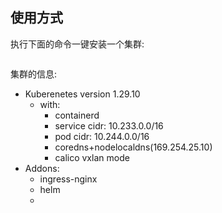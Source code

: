 ## 使用方式

执行下面的命令一键安装一个集群:

```
```

集群的信息:
- Kuberenetes version 1.29.10
  - with:
    - containerd
    - service cidr: 10.233.0.0/16
    - pod cidr: 10.244.0.0/16
    - coredns+nodelocaldns(169.254.25.10)
    - calico vxlan mode
- Addons:
  - ingress-nginx
  - helm
  - 